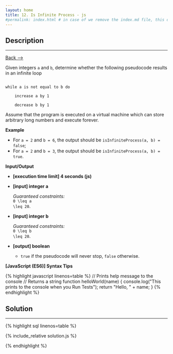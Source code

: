 ```yaml
---
layout: home
title: 12. Is Infinite Process - js
#permalink: index.html # in case of we remove the index.md file, this doc will be the index page
---
```


<div class="row">
<div class="columnStmt" markdown="1">

## Description
------

[Back --> ](../README.md)

Given integers <code>a</code> and <code>b</code>, determine whether the following pseudocode results in an infinite loop

<code>
while a is not equal to b do<br>
  &nbsp;&nbsp;increase a by 1<br>
  &nbsp;&nbsp;decrease b by 1
</code>

Assume that the program is executed on a virtual machine which can store arbitrary long numbers and execute forever.


**Example**

* For <code>a = 2</code> and <code>b = 6</code>, the output should be
<code>isInfiniteProcess(a, b) = false</code>;
* For <code>a = 2</code> and <code>b = 3</code>, the output should be
<code>isInfiniteProcess(a, b) = true</code>.


**Input/Output**

* **[execution time limit] 4 seconds (js)**

* **[input] integer a**

    _Guaranteed constraints:_<br>
    <code type='math/tex'>0 \leq a \leq 20</code>.

* **[input] integer b**

    _Guaranteed constraints:_<br>
    <code type='math/tex'>0 \leq b \leq 20</code>.

* **[output] boolean**

    * <code>true</code> if the pseudocode will never stop, <code>false</code> otherwise.

**[JavaScript (ES6)] Syntax Tips**

{% highlight javascript linenos=table %}
// Prints help message to the console
// Returns a string
function helloWorld(name) {
    console.log("This prints to the console when you Run Tests");
    return "Hello, " + name;
}
{% endhighlight %}

</div>
<div class="columnSol" markdown="1">

## Solution
------

{% highlight sql linenos=table %}

{% include_relative solution.js %}

{% endhighlight %}

</div>
</div>
